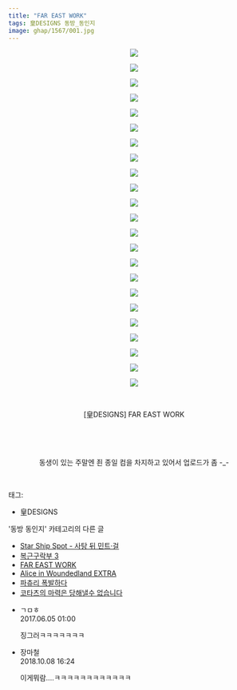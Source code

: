 ```yaml
---
title: "FAR EAST WORK"
tags: 皇DESIGNS 동방_동인지
image: ghap/1567/001.jpg
---
```

<div class="article">
<p style="text-align: center; clear: none; float: none;"><img src="{{ site.nasurl }}/ghap/1567/001.jpg"/></p>
<p style="text-align: center; clear: none; float: none;"><img src="{{ site.nasurl }}/ghap/1567/002.jpg"/></p>
<p style="text-align: center; clear: none; float: none;"><img src="{{ site.nasurl }}/ghap/1567/003.jpg"/></p>
<p style="text-align: center; clear: none; float: none;"><img src="{{ site.nasurl }}/ghap/1567/004.jpg"/></p>
<p style="text-align: center; clear: none; float: none;"><img src="{{ site.nasurl }}/ghap/1567/005.jpg"/></p>
<p style="text-align: center; clear: none; float: none;"><img src="{{ site.nasurl }}/ghap/1567/006.jpg"/></p>
<p style="text-align: center; clear: none; float: none;"><img src="{{ site.nasurl }}/ghap/1567/007.jpg"/></p>
<p style="text-align: center; clear: none; float: none;"><img src="{{ site.nasurl }}/ghap/1567/008.jpg"/></p>
<p style="text-align: center; clear: none; float: none;"><img src="{{ site.nasurl }}/ghap/1567/009.jpg"/></p>
<p style="text-align: center; clear: none; float: none;"><img src="{{ site.nasurl }}/ghap/1567/010.jpg"/></p>
<p style="text-align: center; clear: none; float: none;"><img src="{{ site.nasurl }}/ghap/1567/011.jpg"/></p>
<p style="text-align: center; clear: none; float: none;"><img src="{{ site.nasurl }}/ghap/1567/012.jpg"/></p>
<p style="text-align: center; clear: none; float: none;"><img src="{{ site.nasurl }}/ghap/1567/013.jpg"/></p>
<p style="text-align: center; clear: none; float: none;"><img src="{{ site.nasurl }}/ghap/1567/014.jpg"/></p>
<p style="text-align: center; clear: none; float: none;"><img src="{{ site.nasurl }}/ghap/1567/015.jpg"/></p>
<p style="text-align: center; clear: none; float: none;"><img src="{{ site.nasurl }}/ghap/1567/016.jpg"/></p>
<p style="text-align: center; clear: none; float: none;"><img src="{{ site.nasurl }}/ghap/1567/017.jpg"/></p>
<p style="text-align: center; clear: none; float: none;"><img src="{{ site.nasurl }}/ghap/1567/018.jpg"/></p>
<p style="text-align: center; clear: none; float: none;"><img src="{{ site.nasurl }}/ghap/1567/019.jpg"/></p>
<p style="text-align: center; clear: none; float: none;"><img src="{{ site.nasurl }}/ghap/1567/020.jpg"/></p>
<p style="text-align: center; clear: none; float: none;"><img src="{{ site.nasurl }}/ghap/1567/021.jpg"/></p>
<p style="text-align: center; clear: none; float: none;"><img src="{{ site.nasurl }}/ghap/1567/022.jpg"/></p>
<p style="text-align: center; clear: none; float: none;"><img src="{{ site.nasurl }}/ghap/1567/023.jpg"/></p>
<p style="text-align: center; clear: none; float: none;"><br/></p>
<p style="text-align: center; clear: none; float: none;">[皇DESIGNS] FAR EAST WORK</p>
<p style="text-align: center; clear: none; float: none;"><br/></p>
<p style="text-align: center; clear: none; float: none;"><br/></p>
<p style="text-align: center; clear: none; float: none;">동생이 있는 주말엔 죈 종일 컴을 차지하고 있어서 업로드가 좀 -_-</p>
<p><br/></p>
</div><div class="tagTrail">
<p>태그: </p>
<ul>
<li>皇DESIGNS</li>
</ul>
</div><div class="another">
<p>'동방 동인지' 카테고리의 다른 글</p>
<ul>
<li><a href="/2016-08-14-ghap_1569">Star Ship Spot - 사탕 뒤 민트·걸</a></li>
<li><a href="/2016-08-14-ghap_1568">복근구락부 3</a></li>
<li><a href="/2016-08-14-ghap_1567">FAR EAST WORK</a></li>
<li><a href="/2016-08-14-ghap_1566">Alice in Woundedland EXTRA</a></li>
<li><a href="/2016-08-14-ghap_1565">파츄리 폭발하다</a></li>
<li><a href="/2016-08-14-ghap_1564">코타츠의 마력은 당해낼수 없습니다</a></li>
</ul>
</div><div class="cb_module cb_fluid">
<div class="cb_wrt cb_profile">
<div class="comment">
<ul>
<li class="cb_thumb_off" id="comment15006119">
<div class="cb_comment_area">
<div class="cb_info_area">
<div class="cb_section">
<span class="cb_nick_name">ㄱㅁㅎ</span>
</div>
<div class="cb_section">
<span class="cb_date">2017.06.05 01:00 </span>
</div>
</div>
<div class="cb_dsc_comment">
<p class="cb_dsc">
											징그러ㅋㅋㅋㅋㅋㅋㅋ
										</p>
</div>
</div></li>
<li class="cb_thumb_off" id="comment15348504">
<div class="cb_comment_area">
<div class="cb_info_area">
<div class="cb_section">
<span class="cb_nick_name">장마철</span>
</div>
<div class="cb_section">
<span class="cb_date">2018.10.08 16:24 </span>
</div>
</div>
<div class="cb_dsc_comment">
<p class="cb_dsc">
											이게뭐람....ㅋㅋㅋㅋㅋㅋㅋㅋㅋㅋㅋㅋ
										</p>
</div>
</div></li>
</ul>
</div>
</div><!-- commentList close -->
</div>